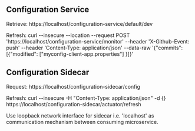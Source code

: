 ## Configuration Service

Retrieve: https://localhost/configuration-service/default/dev

Refresh: curl --insecure --location --request POST 'https://localhost/configuration-service/monitor' --header 'X-Github-Event: push' --header 'Content-Type: application/json' --data-raw '{"commits": [{"modified": ["myconfig-client-app.properties"] }]}'

## Configuration Sidecar

Request: https://localhost/configuration-sidecar/config

Refresh: curl --insecure -H "Content-Type: application/json" -d {} https://localhost/configuration-sidecar/actuator/refresh

Use loopback network interface for sidecar i.e. 'localhost' as communication mechanism between consuming microservice.
